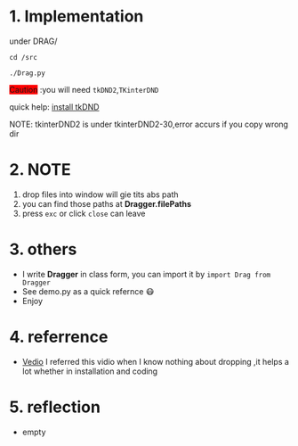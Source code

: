 # 1. Implementation
under DRAG/

```cd /src```

```./Drag.py```

<span style="background-color:red">Caution</span>
:you will need  ```tkDND2```,```TKinterDND```

quick help: [install tkDND](https://stackoverflow.com/questions/25427347/how-to-install-and-use-tkdnd-with-python-tkinter-on-osx)

NOTE: tkinterDND2 is under tkinterDND2-30,error accurs if you copy wrong dir

# 2. NOTE
1. drop files into window will gie tits abs path
2. you can find those paths at **Dragger.filePaths** 
3. press ```exc``` or click ```close``` can leave

# 3. others
* I write **Dragger** in class form, you can import it by
```import Drag from Dragger```
* See demo.py as a quick refernce 😷
* Enjoy
# 4. referrence
* [Vedio](https://www.youtube.com/watch?v=JIy0QjwQBl0)
I referred this vidio when I know nothing about dropping
,it helps a lot whether in installation and coding
# 5. reflection
* empty